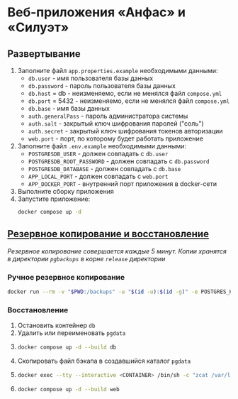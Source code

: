 # Веб-приложения «Анфас» и «Силуэт»

## Развертывание

1. Заполните файл ```app.properties.example``` необходимыми данными:
   * ```db.user``` - имя пользователя базы данных 
   * ```db.password``` - пароль пользователя базы данных
   * ```db.host``` = db - неизменяемо, если не менялся файл ```compose.yml```
   * ```db.port``` = 5432 - неизменяемо, если не менялся файл ```compose.yml```
   * ```db.base``` - имя базы данных
   * ```auth.generalPass``` - пароль администратора системы
   * ```auth.salt``` - закрытый ключ шифрования паролей ("соль")
   * ```auth.secret``` - закрытый ключ шифрования токенов авторизации
   * ```web.port``` - порт, по которому будет работать приложение
2. Заполните файл ```.env.example``` необходимыми данными:
   * ```POSTGRESDB_USER``` - должен совпадать с ```db.user```
   * ```POSTGRESDB_ROOT_PASSWORD``` - должен совпадать с ```db.password```
   * ```POSTGRESDB_DATABASE``` - должен совпадать с ```db.base```
   * ```APP_LOCAL_PORT``` - должен совпадать с ```web.port```
   * ```APP_DOCKER_PORT``` - внутренний порт приложения в docker-сети
3. Выполните сборку приложения
4. Запустите приложение:
   ```bash
   docker compose up -d
   ```

## [Резервное копирование и восстановление](https://github.com/prodrigestivill/docker-postgres-backup-local)

*Резервное копирование совершается каждые 5 минут. Копии хранятся в директории ```pgbackups``` в корне ```release``` директории*

### Ручное резервное копирование
   ```bash
   docker run --rm -v "$PWD:/backups" -u "$(id -u):$(id -g)" -e POSTGRES_HOST=db -e POSTGRES_DB=<DATABASE_NAME> -e POSTGRES_USER=<DATABASE_USER> -e POSTGRES_PASSWORD=<DATABASE_PASSWORD>  prodrigestivill/postgres-backup-local /backup.sh
   ```

### Восстановление
1) Остановить контейнер ```db```
2) Удалить или переименовать ```pgdata```
3) ```bash
   docker compose up -d --build db
   ```
4) Скопировать файл бэкапа в создавшийся каталог ```pgdata```
5) ```bash
   docker exec --tty --interactive <CONTAINER> /bin/sh -c "zcat /var/lib/postgresql/data/<BACKUP_FILE> | psql --username=<DATABASE_USER> --dbname=<DATABASE_NAME> -W"
   ```
6) ```bash
   docker compose up -d --build web
   ```